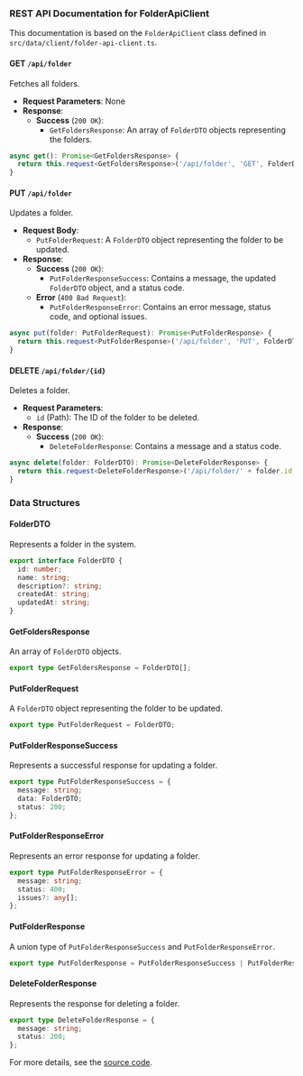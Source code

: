 ### REST API Documentation for FolderApiClient

This documentation is based on the `FolderApiClient` class defined in `src/data/client/folder-api-client.ts`.

#### GET `/api/folder`

Fetches all folders.

- **Request Parameters**: None
- **Response**:
  - **Success** (`200 OK`):
    - `GetFoldersResponse`: An array of `FolderDTO` objects representing the folders.

```typescript
async get(): Promise<GetFoldersResponse> {
  return this.request<GetFoldersResponse>('/api/folder', 'GET', FolderDTOEncSettings) as Promise<GetFoldersResponse>;
}
```

#### PUT `/api/folder`

Updates a folder.

- **Request Body**: 
  - `PutFolderRequest`: A `FolderDTO` object representing the folder to be updated.
- **Response**:
  - **Success** (`200 OK`):
    - `PutFolderResponseSuccess`: Contains a message, the updated `FolderDTO` object, and a status code.
  - **Error** (`400 Bad Request`):
    - `PutFolderResponseError`: Contains an error message, status code, and optional issues.

```typescript
async put(folder: PutFolderRequest): Promise<PutFolderResponse> {
  return this.request<PutFolderResponse>('/api/folder', 'PUT', FolderDTOEncSettings, folder) as Promise<PutFolderResponse>;
}
```

#### DELETE `/api/folder/{id}`

Deletes a folder.

- **Request Parameters**:
  - `id` (Path): The ID of the folder to be deleted.
- **Response**:
  - **Success** (`200 OK`):
    - `DeleteFolderResponse`: Contains a message and a status code.

```typescript
async delete(folder: FolderDTO): Promise<DeleteFolderResponse> {
  return this.request<DeleteFolderResponse>('/api/folder/' + folder.id, 'DELETE', { ecnryptedFields: [] }) as Promise<DeleteFolderResponse>;
}
```

### Data Structures

#### FolderDTO

Represents a folder in the system.

```typescript
export interface FolderDTO {
  id: number;
  name: string;
  description?: string;
  createdAt: string;
  updatedAt: string;
}
```

#### GetFoldersResponse

An array of `FolderDTO` objects.

```typescript
export type GetFoldersResponse = FolderDTO[];
```

#### PutFolderRequest

A `FolderDTO` object representing the folder to be updated.

```typescript
export type PutFolderRequest = FolderDTO;
```

#### PutFolderResponseSuccess

Represents a successful response for updating a folder.

```typescript
export type PutFolderResponseSuccess = {
  message: string;
  data: FolderDTO;
  status: 200;
};
```

#### PutFolderResponseError

Represents an error response for updating a folder.

```typescript
export type PutFolderResponseError = {
  message: string;
  status: 400;
  issues?: any[];
};
```

#### PutFolderResponse

A union type of `PutFolderResponseSuccess` and `PutFolderResponseError`.

```typescript
export type PutFolderResponse = PutFolderResponseSuccess | PutFolderResponseError;
```

#### DeleteFolderResponse

Represents the response for deleting a folder.

```typescript
export type DeleteFolderResponse = {
  message: string;
  status: 200;
};
```

For more details, see the [source code](https://github.com/CatchTheTornado/doctor-dok/blob/main/src/data/client/folder-api-client.ts).